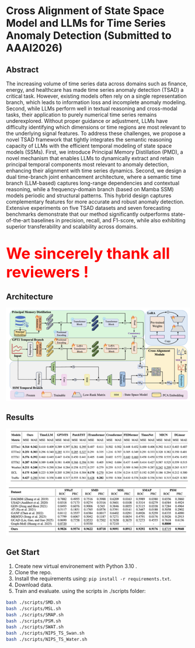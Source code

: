 # Cross Alignment of State Space Model and LLMs for Time Series Anomaly Detection (Submitted to AAAI2026)

## Abstract
The increasing volume of time series data across domains such as finance, energy, and healthcare has made time series anomaly detection (TSAD) a critical task. However, existing models often rely on a single representation branch, which leads to information loss and incomplete anomaly modeling. Second, while LLMs perform well in textual reasoning and cross-modal tasks, their application to purely numerical time series remains underexplored. Without proper guidance or adjustment, LLMs have difficulty identifying which dimensions or time regions are most relevant to the underlying signal features. To address these challenges, we propose a novel TSAD framework that tightly integrates the semantic reasoning capacity of LLMs with the efficient temporal modeling of state space models (SSMs). First, we introduce Principal Memory Distillation (PMD), a novel mechanism that enables LLMs to dynamically extract and retain principal temporal components most relevant to anomaly detection, enhancing their alignment with time series dynamics. Second, we design a dual time-branch joint enhancement architecture, where a semantic time branch (LLM-based) captures long-range dependencies and contextual reasoning, while a frequency-domain branch (based on Mamba SSM) models periodic and structural patterns. This hybrid design captures complementary features for more accurate and robust anomaly detection. Extensive experiments on five TSAD datasets and seven forecasting benchmarks demonstrate that our method significantly outperforms state-of-the-art baselines in precision, recall, and F1-score, while also exhibiting superior transferability and scalability across domains.

# <span style="color: red; font-size: 1.5em;">We sincerely thank all reviewers !</span>

## Architecture
![alt text](image/1.png)

## Results
![alt text](image/2.png)
![alt text](image/3.png)

## Get Start
1. Create new virtual environement with Python 3.10 .
2. Clone the repo.
3. Install the requirements using: ```pip install -r requirements.txt```.
4. Download data.
5. Train and evaluate. using the scripts in ./scripts folder:
```bash
bash ./scripts/SMD.sh
bash ./scripts/MSL.sh
bash ./scripts/SMAP.sh
bash ./scripts/PSM.sh
bash ./scripts/SWAT.sh
bash ./scripts/NIPS_TS_Swan.sh
bash ./scripts/NIPS_TS_Water.sh
```
